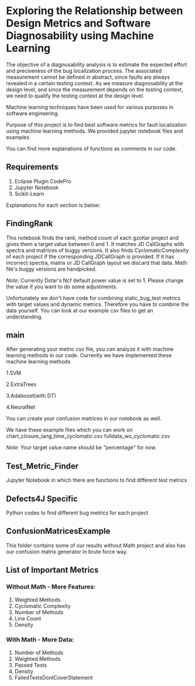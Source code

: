 # Exploring the Relationship between Design Metrics and Software Diagnosability using Machine Learning

The objective of a diagnosability analysis is to estimate the expected effort and preciseness of the bug localization process. The associated measurement cannot be defined in abstract, since faults are always revealed in a certain testing context. As we measure diagnosability at the design level, and since the measurement depends on the testing context, we need to qualify the testing context at the design level. 


Machine learning techniques have been used for various purposes in software engineering.

Purpose of this project is to find best software metrics for fault localization using machine learning methods.
We provided jupyter notebook files and examples

You can find more explanations of functions as comments in our code.

## Requirements
1. Eclipse Plugin CodePro
2. Jupyter Notebook
3. Scikit-Learn

Explanations for each section is below: 

## FindingRank
This notebook  finds the rank, method count of each gzoltar project and gives them a target value between 0 and 1. It matches JD CallGraphs with spectra and matrices of buggy versions. It also 
finds CyclomaticComplexity of each project if the corresponding JDCallGraph is provided.
If it has incorrect spectra, matrix or JD CallGraph layout we discard that data.
Math file's buggy versions are handpicked.


*Note:* Currently Dstar's Ncf default power value is set to 1. Please change the value if you want to do some adjustments.

Unfortunately we don't have code for combining static_bug_test metrics with target values and dynamic metrics. Therefore you have to combine the data yourself. You can look at our example csv files to get an understanding.

## main
After generating your metric csv file, you can analyze it with machine learning methods in our code.
Currently we have implemented these machine learning methods

1.SVM

2.ExtraTrees

3.Adaboost(with DT)

4.NeuralNet

You can create your confusion matrices in our notebook as well. 

We have these example files which you can work on
chart_closure_lang_time_cyclomatic.csv
fulldata_wo_cyclomatic.csv


*Note:* Your target value name should be "percentage" for now. 


## Test_Metric_Finder
Jupyter Notebook in which there are functions to find different test metrics

## Defects4J Specific
Python codes to find different bug metrics for each project

## ConfusionMatricesExample
This folder contains some of our results without Math project and also has our confusion matrix generator in brute force way.


## List of Important Metrics

### Without Math - More Features:
1. Weighted Methods
2. Cyclomatic Complexity
3. Number of Methods
4. Line Count
5. Density

### With Math - More Data:
1. Number of Methods
2. Weighted Methods
3. Passed Tests
4. Density
5. FailedTestsDontCoverStatement



